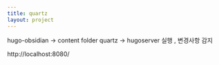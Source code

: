 ```yaml
---
title: quartz
layout: project
---
```


hugo-obsidian
-> content folder
quartz -> hugoserver 실행 , 변경사항 감지


http://localhost:8080/